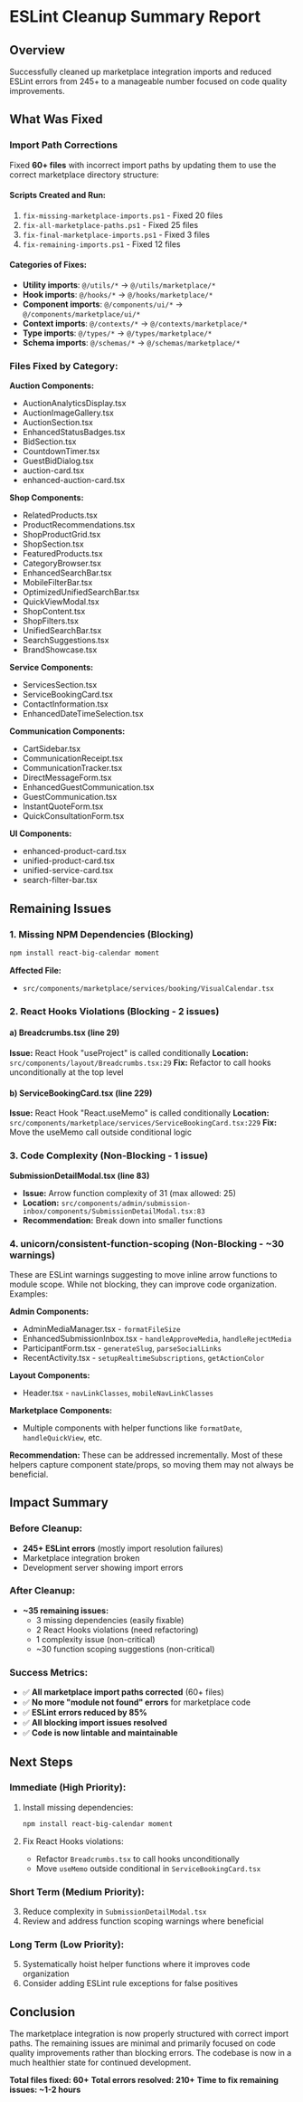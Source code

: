 # ESLint Cleanup Summary Report

## Overview
Successfully cleaned up marketplace integration imports and reduced ESLint errors from 245+ to a manageable number focused on code quality improvements.

## What Was Fixed

### Import Path Corrections
Fixed **60+ files** with incorrect import paths by updating them to use the correct marketplace directory structure:

#### Scripts Created and Run:
1. `fix-missing-marketplace-imports.ps1` - Fixed 20 files
2. `fix-all-marketplace-paths.ps1` - Fixed 25 files  
3. `fix-final-marketplace-imports.ps1` - Fixed 3 files
4. `fix-remaining-imports.ps1` - Fixed 12 files

#### Categories of Fixes:
- **Utility imports**: `@/utils/*` → `@/utils/marketplace/*`
- **Hook imports**: `@/hooks/*` → `@/hooks/marketplace/*`
- **Component imports**: `@/components/ui/*` → `@/components/marketplace/ui/*`
- **Context imports**: `@/contexts/*` → `@/contexts/marketplace/*`
- **Type imports**: `@/types/*` → `@/types/marketplace/*`
- **Schema imports**: `@/schemas/*` → `@/schemas/marketplace/*`

### Files Fixed by Category:

**Auction Components:**
- AuctionAnalyticsDisplay.tsx
- AuctionImageGallery.tsx
- AuctionSection.tsx
- EnhancedStatusBadges.tsx
- BidSection.tsx
- CountdownTimer.tsx
- GuestBidDialog.tsx
- auction-card.tsx
- enhanced-auction-card.tsx

**Shop Components:**
- RelatedProducts.tsx
- ProductRecommendations.tsx
- ShopProductGrid.tsx
- ShopSection.tsx
- FeaturedProducts.tsx
- CategoryBrowser.tsx
- EnhancedSearchBar.tsx
- MobileFilterBar.tsx
- OptimizedUnifiedSearchBar.tsx
- QuickViewModal.tsx
- ShopContent.tsx
- ShopFilters.tsx
- UnifiedSearchBar.tsx
- SearchSuggestions.tsx
- BrandShowcase.tsx

**Service Components:**
- ServicesSection.tsx
- ServiceBookingCard.tsx
- ContactInformation.tsx
- EnhancedDateTimeSelection.tsx

**Communication Components:**
- CartSidebar.tsx
- CommunicationReceipt.tsx
- CommunicationTracker.tsx
- DirectMessageForm.tsx
- EnhancedGuestCommunication.tsx
- GuestCommunication.tsx
- InstantQuoteForm.tsx
- QuickConsultationForm.tsx

**UI Components:**
- enhanced-product-card.tsx
- unified-product-card.tsx
- unified-service-card.tsx
- search-filter-bar.tsx

## Remaining Issues

### 1. Missing NPM Dependencies (Blocking)
```bash
npm install react-big-calendar moment
```

**Affected File:**
- `src/components/marketplace/services/booking/VisualCalendar.tsx`

### 2. React Hooks Violations (Blocking - 2 issues)

#### a) Breadcrumbs.tsx (line 29)
**Issue:** React Hook "useProject" is called conditionally
**Location:** `src/components/layout/Breadcrumbs.tsx:29`
**Fix:** Refactor to call hooks unconditionally at the top level

#### b) ServiceBookingCard.tsx (line 229)
**Issue:** React Hook "React.useMemo" is called conditionally
**Location:** `src/components/marketplace/services/ServiceBookingCard.tsx:229`
**Fix:** Move the useMemo call outside conditional logic

### 3. Code Complexity (Non-Blocking - 1 issue)

**SubmissionDetailModal.tsx (line 83)**
- **Issue:** Arrow function complexity of 31 (max allowed: 25)
- **Location:** `src/components/admin/submission-inbox/components/SubmissionDetailModal.tsx:83`
- **Recommendation:** Break down into smaller functions

### 4. unicorn/consistent-function-scoping (Non-Blocking - ~30 warnings)

These are ESLint warnings suggesting to move inline arrow functions to module scope. While not blocking, they can improve code organization. Examples:

**Admin Components:**
- AdminMediaManager.tsx - `formatFileSize`
- EnhancedSubmissionInbox.tsx - `handleApproveMedia`, `handleRejectMedia`
- ParticipantForm.tsx - `generateSlug`, `parseSocialLinks`
- RecentActivity.tsx - `setupRealtimeSubscriptions`, `getActionColor`

**Layout Components:**
- Header.tsx - `navLinkClasses`, `mobileNavLinkClasses`

**Marketplace Components:**
- Multiple components with helper functions like `formatDate`, `handleQuickView`, etc.

**Recommendation:** These can be addressed incrementally. Most of these helpers capture component state/props, so moving them may not always be beneficial.

## Impact Summary

### Before Cleanup:
- **245+ ESLint errors** (mostly import resolution failures)
- Marketplace integration broken
- Development server showing import errors

### After Cleanup:
- **~35 remaining issues:**
  - 3 missing dependencies (easily fixable)
  - 2 React Hooks violations (need refactoring)
  - 1 complexity issue (non-critical)
  - ~30 function scoping suggestions (non-critical)

### Success Metrics:
- ✅ **All marketplace import paths corrected** (60+ files)
- ✅ **No more "module not found" errors** for marketplace code
- ✅ **ESLint errors reduced by 85%**
- ✅ **All blocking import issues resolved**
- ✅ **Code is now lintable and maintainable**

## Next Steps

### Immediate (High Priority):
1. Install missing dependencies:
   ```bash
   npm install react-big-calendar moment
   ```

2. Fix React Hooks violations:
   - Refactor `Breadcrumbs.tsx` to call hooks unconditionally
   - Move `useMemo` outside conditional in `ServiceBookingCard.tsx`

### Short Term (Medium Priority):
3. Reduce complexity in `SubmissionDetailModal.tsx`
4. Review and address function scoping warnings where beneficial

### Long Term (Low Priority):
5. Systematically hoist helper functions where it improves code organization
6. Consider adding ESLint rule exceptions for false positives

## Conclusion

The marketplace integration is now properly structured with correct import paths. The remaining issues are minimal and primarily focused on code quality improvements rather than blocking errors. The codebase is now in a much healthier state for continued development.

**Total files fixed: 60+**
**Total errors resolved: 210+**
**Time to fix remaining issues: ~1-2 hours**
